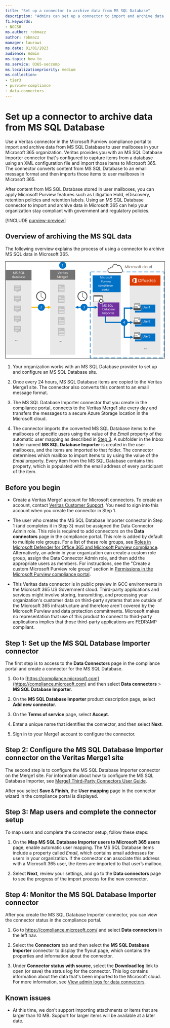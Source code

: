 ```yaml
---
title: "Set up a connector to archive data from MS SQL Database"
description: "Admins can set up a connector to import and archive data from MS SQL Database. This connector lets you archive data from third-party data sources in Microsoft 365. After your archive this data, you can use compliance features such as legal hold, content search, and retention policies to manage third-party data."
f1.keywords:
- NOCSH
ms.author: robmazz
author: robmazz
manager: laurawi
ms.date: 01/01/2023
audience: Admin
ms.topic: how-to
ms.service: O365-seccomp
ms.localizationpriority: medium
ms.collection:
- tier3
- purview-compliance
- data-connectors
---
```


# Set up a connector to archive data from MS SQL Database

Use a Veritas connector in the Microsoft Purview compliance portal to import and archive data from MS SQL Database to user mailboxes in your Microsoft 365 organization. Veritas provides you with an MS SQL Database Importer connector that's configured to capture items from a database using an XML configuration file and import those items to Microsoft 365. The connector converts content from MS SQL Database to an email message format and then imports those items to user mailboxes in Microsoft 365.

After content from MS SQL Database stored in user mailboxes, you can apply Microsoft Purview features such as Litigation Hold, eDiscovery, retention policies and retention labels. Using an MS SQL Database connector to import and archive data in Microsoft 365 can help your organization stay compliant with government and regulatory policies.

[!INCLUDE [purview-preview](../includes/purview-preview.md)]

## Overview of archiving the MS SQL data

The following overview explains the process of using a connector to archive MS SQL data in Microsoft 365.

![Archiving workflow for MS SQL data.](../media/MSSQLDatabaseConnectorWorkflow.png)

1. Your organization works with an MS SQL Database provider to set up and configure an MS SQL Database site.

2. Once every 24 hours, MS SQL Database items are copied to the Veritas Merge1 site. The connector also converts this content to an email message format.

3. The MS SQL Database Importer connector that you create in the compliance portal, connects to the Veritas Merge1 site every day and transfers the messages to a secure Azure Storage location in the Microsoft cloud.

4. The connector imports the converted MS SQL Database items to the mailboxes of specific users using the value of the *Email* property of the automatic user mapping as described in [Step 3](#step-3-map-users-and-complete-the-connector-setup). A subfolder in the Inbox folder named **MS SQL Database Importer** is created in the user mailboxes, and the items are imported to that folder. The connector determines which mailbox to import items to by using the value of the *Email* property. Every item from the MS SQL Database contains this property, which is populated with the email address of every participant of the item.

## Before you begin

- Create a Veritas Merge1 account for Microsoft connectors. To create an account, contact [Veritas Customer Support](https://www.veritas.com/content/support/). You need to sign into this account when you create the connector in Step 1.

- The user who creates the MS SQL Database Importer connector in Step 1 (and completes it in Step 3) must be assigned the Data Connector Admin role. This role is required to add connectors on the **Data connectors** page in the compliance portal. This role is added by default to multiple role groups. For a list of these role groups, see [Roles in Microsoft Defender for Office 365 and Microsoft Purview compliance](../security/office-365-security/scc-permissions.md#roles-in-microsoft-defender-for-office-365-and-microsoft-purview-compliance). Alternatively, an admin in your organization can create a custom role group, assign the Data Connector Admin role, and then add the appropriate users as members. For instructions, see the "Create a custom Microsoft Purview role group" section in [Permissions in the Microsoft Purview compliance portal](microsoft-365-compliance-center-permissions.md#create-a-custom-microsoft-purview-role-group).

- This Veritas data connector is in public preview in GCC environments in the Microsoft 365 US Government cloud. Third-party applications and services might involve storing, transmitting, and processing your organization's customer data on third-party systems that are outside of the Microsoft 365 infrastructure and therefore aren't covered by the Microsoft Purview and data protection commitments. Microsoft makes no representation that use of this product to connect to third-party applications implies that those third-party applications are FEDRAMP compliant.

## Step 1: Set up the MS SQL Database Importer connector

The first step is to access to the **Data Connectors** page in the compliance portal and create a connector for the MS SQL Database.

1. Go to [https://compliance.microsoft.com](https://compliance.microsoft.com) and then select **Data connectors** > **MS SQL Database Importer**.

2. On the **MS SQL Database Importer** product description page, select **Add new connector**.

3. On the **Terms of service** page, select **Accept**.

4. Enter a unique name that identifies the connector, and then select **Next**.

5. Sign in to your Merge1 account to configure the connector.

## Step 2: Configure the MS SQL Database Importer connector on the Veritas Merge1 site

The second step is to configure the MS SQL Database Importer connector on the Merge1 site. For information about how to configure the MS SQL Database Importer, see [Merge1 Third-Party Connectors User Guide](https://docs.ms.merge1.globanetportal.com/Merge1%20Third-Party%20Connectors%20MS%20SQL%20Database%20Importer%20User%20Guide%20.pdf).

After you select **Save & Finish**, the **User mapping** page in the connector wizard in the compliance portal is displayed.

## Step 3: Map users and complete the connector setup

To map users and complete the connector setup, follow these steps:

1. On the **Map MS SQL Database Importer users to Microsoft 365 users** page, enable automatic user mapping. The MS SQL Database items include a property called *Email*, which contains email addresses for users in your organization. If the connector can associate this address with a Microsoft 365 user, the items are imported to that user’s mailbox.

2. Select **Next**, review your settings, and go to the **Data connectors** page to see the progress of the import process for the new connector.

## Step 4: Monitor the MS SQL Database Importer connector

After you create the MS SQL Database Importer connector, you can view the connector status in the compliance portal.

1. Go to <https://compliance.microsoft.com/> and select **Data connectors** in the left nav.

2. Select the **Connectors** tab and then select the **MS SQL Database** **Importer** connector to display the flyout page, which contains the properties and information about the connector.

3. Under **Connector status with source**, select the **Download log** link to open (or save) the status log for the connector. This log contains information about the data that's been imported to the Microsoft cloud. For more information, see [View admin logs for data connectors](data-connector-admin-logs.md).

## Known issues

- At this time, we don't support importing attachments or items that are larger than 10 MB. Support for larger items will be available at a later date.
